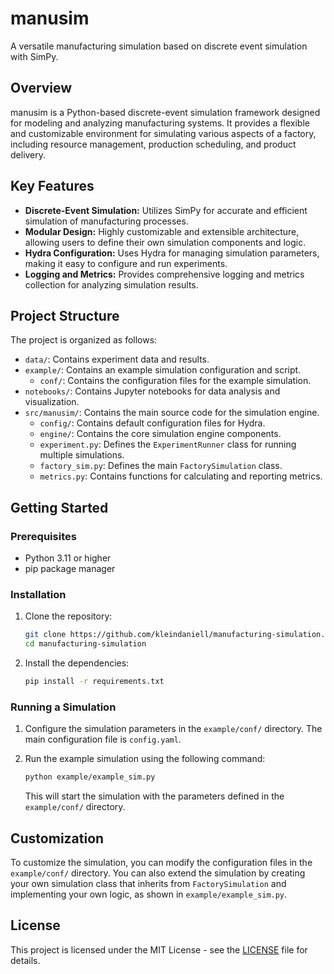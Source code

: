 # manusim

A versatile manufacturing simulation based on discrete event simulation with SimPy.

## Overview

manusim is a Python-based discrete-event simulation framework designed for modeling and analyzing manufacturing systems. It provides a flexible and customizable environment for simulating various aspects of a factory, including resource management, production scheduling, and product delivery.

## Key Features

-   **Discrete-Event Simulation:** Utilizes SimPy for accurate and efficient simulation of manufacturing processes.
-   **Modular Design:** Highly customizable and extensible architecture, allowing users to define their own simulation components and logic.
-   **Hydra Configuration:** Uses Hydra for managing simulation parameters, making it easy to configure and run experiments.
-   **Logging and Metrics:** Provides comprehensive logging and metrics collection for analyzing simulation results.

## Project Structure

The project is organized as follows:

-   `data/`: Contains experiment data and results.
-   `example/`: Contains an example simulation configuration and script.
    -   `conf/`: Contains the configuration files for the example simulation.
-   `notebooks/`: Contains Jupyter notebooks for data analysis and visualization.
-   `src/manusim/`: Contains the main source code for the simulation engine.
    -   `config/`: Contains default configuration files for Hydra.
    -   `engine/`: Contains the core simulation engine components.
    -   `experiment.py`: Defines the `ExperimentRunner` class for running multiple simulations.
    -   `factory_sim.py`: Defines the main `FactorySimulation` class.
    -   `metrics.py`: Contains functions for calculating and reporting metrics.

## Getting Started

### Prerequisites

-   Python 3.11 or higher
-   pip package manager

### Installation

1.  Clone the repository:

    ```bash
    git clone https://github.com/kleindaniell/manufacturing-simulation.git
    cd manufacturing-simulation
    ```

2.  Install the dependencies:

    ```bash
    pip install -r requirements.txt
    ```

### Running a Simulation

1.  Configure the simulation parameters in the `example/conf/` directory. The main configuration file is `config.yaml`.
2.  Run the example simulation using the following command:

    ```bash
    python example/example_sim.py
    ```

    This will start the simulation with the parameters defined in the `example/conf/` directory.

## Customization

To customize the simulation, you can modify the configuration files in the `example/conf/` directory. You can also extend the simulation by creating your own simulation class that inherits from `FactorySimulation` and implementing your own logic, as shown in `example/example_sim.py`.

## License

This project is licensed under the MIT License - see the [LICENSE](LICENSE) file for details.
